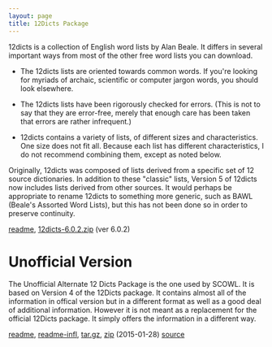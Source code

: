 ```yaml
---
layout: page
title: 12Dicts Package
---
```


12dicts is a collection of English word lists by Alan Beale. It
differs in several important ways from most of the other free word
lists you can download.

* The 12dicts lists are oriented towards common words. If you're
  looking for myriads of archaic, scientific or computer jargon words,
  you should look elsewhere.

* The 12dicts lists have been rigorously checked for errors. (This is
  not to say that they are error-free, merely that enough care has
  been taken that errors are rather infrequent.)

* 12dicts contains a variety of lists, of different sizes and
  characteristics. One size does not fit all. Because each list has
  different characteristics, I do not recommend combining them, except
  as noted below.

Originally, 12dicts was composed of lists derived from a specific set
of 12 source dictionaries. In addition to these "classic" lists,
Version 5 of 12dicts now includes lists derived from other sources. It
would perhaps be appropriate to rename 12dicts to something more
generic, such as BAWL (Beale's Assorted Word Lists), but this has not been
done so in order to preserve continuity.

<a href="/12dicts-readme">readme</a>, 
<a href="http://downloads.sourceforge.net/wordlist/12dicts-6.0.2.zip">12dicts-6.0.2.zip</a> (ver 6.0.2)

# Unofficial Version

The Unofficial Alternate 12 Dicts Package is the one used by SCOWL. It
is based on Version 4 of the 12Dicts package.  It contains almost all
of the information in offical version but in a different format as
well as a good deal of additional information. However it is not meant
as a replacement for the official 12Dicts package. It simply offers
the information in a different way.

<a href="/alt12dicts-readme">readme</a>,
<a href="/alt12dicts-infl-readme">readme-infl</a>,
<a href="http://downloads.sourceforge.net/wordlist/alt12dicts-2015.01.28.tar.gz">tar.gz</a>,
<a href="http://downloads.sourceforge.net/wordlist/alt12dicts-2015.01.28.zip">zip</a>
(2015-01-28) 
[source](http://github.com/kevina/wordlist)        





